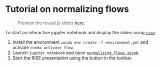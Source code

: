 # Tutorial on normalizing flows
> Preview the reveal.js slides [here](https://juliusberner.github.io/nf_tutorial).

To start an interactive jupyter notebook and display the slides using [`rise`](https://rise.readthedocs.io/en/stable/#):

1. Install the environment `conda env create -f environment.yml` and activate `conda activate flow`.
2. Launch `jupyter notebook` and open [`normalizing_flows.ipynb`](normalizing_flows.ipynb).
3. Start the RISE presentation using the button in the toolbar.
